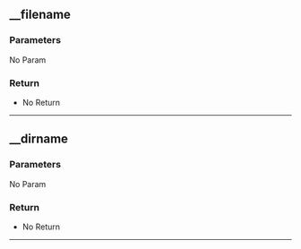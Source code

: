 ## __filename
### Parameters
No Param
### Return
- No Return
--------------------------------------------
## __dirname
### Parameters
No Param
### Return
- No Return
--------------------------------------------
